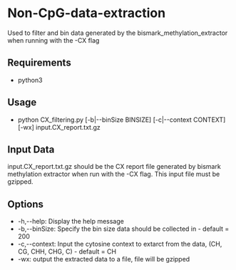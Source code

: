 # Non-CpG-data-extraction
Used to filter and bin data generated by the bismark_methylation_extractor when running with the -CX flag

## Requirements
* python3

## Usage
* python CX_filtering.py [-b|--binSize BINSIZE] [-c|--context CONTEXT] [-wx] input.CX_report.txt.gz

## Input Data
input.CX_report.txt.gz should be the CX report file generated by bismark methylation extractor when run with the -CX flag. 
This input file must be gzipped.

## Options
* -h,--help: Display the help message
* -b,--binSize: Specify the bin size data should be collected in - default = 200
* -c,--context: Input the cytosine context to extarct from the data, (CH, CG, CHH, CHG, C) - default = CH
* -wx: output the extracted data to a file, file will be gzipped
